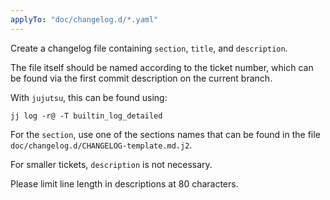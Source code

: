 ```yaml
---
applyTo: "doc/changelog.d/*.yaml"
---
```

Create a changelog file containing `section`, `title`, and `description`.

The file itself should be named according to the ticket number, which can be
found via the first commit description on the current branch.

With `jujutsu`, this can be found using:

`jj log -r@ -T builtin_log_detailed`

For the `section`, use one of the sections names that can be found in the file
`doc/changelog.d/CHANGELOG-template.md.j2`.

For smaller tickets, `description` is not necessary.

Please limit line length in descriptions at 80 characters.
